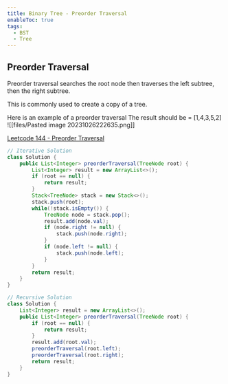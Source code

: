 ```yaml
---
title: Binary Tree - Preorder Traversal
enableToc: true
tags:
  - BST
  - Tree
---
```

## Preorder Traversal
Preorder traversal searches the root node then traverses the left subtree, then the right subtree.

This is commonly used to create a copy of a tree.

Here is an example of a preorder traversal
The result should be = \[1,4,3,5,2]
![[files/Pasted image 20231026222635.png]]

[Leetcode 144 - Preorder Traversal](https://leetcode.com/problems/binary-tree-preorder-traversal/description/)
```java {title=Leetcode 144}
// Iterative Solution
class Solution {
    public List<Integer> preorderTraversal(TreeNode root) {
        List<Integer> result = new ArrayList<>();
        if (root == null) {
            return result;
        }
        Stack<TreeNode> stack = new Stack<>();
        stack.push(root);
        while(!stack.isEmpty()) {
            TreeNode node = stack.pop();
            result.add(node.val);
            if (node.right != null) {
                stack.push(node.right);
            }
            if (node.left != null) {
                stack.push(node.left);
            }
        }
        return result;
    }
}

// Recursive Solution
class Solution {
    List<Integer> result = new ArrayList<>();
    public List<Integer> preorderTraversal(TreeNode root) {
        if (root == null) {
            return result;
        }
        result.add(root.val);
        preorderTraversal(root.left);
        preorderTraversal(root.right);
        return result;
    }
}
```